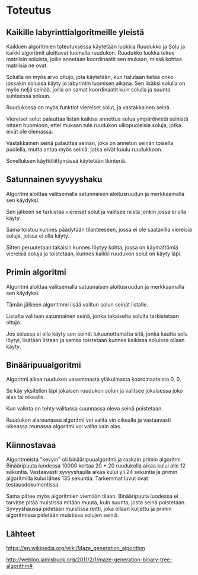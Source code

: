 # Toteutus

## Kaikille labyrinttialgoritmeille yleistä

Kaikkien algoritmien toteutuksessa käytetään luokkia Ruudukko ja Solu ja kaikki algoritmit aloittavat luomalla ruudukon.
Ruudukko luokka tekee matriisin soluista, joille annetaan koordinaatit sen mukaan, missä kohtaa matriisia ne ovat.

Soluilla on myös arvo oltujo, jota käytetään, kun halutaan tietää onko jossakin solussa käyty jo labyrintin luomisen aikana.
Sen lisäksi solulla on myös neljä seinää, joilla on samat koordinaatit kuin solulla ja suunta suhteessa soluun.

Ruudukossa on myös funktiot viereiset solut, ja vastakkainen seinä.

Viereiset solut palauttaa listan kaikisa annettua solua ympäröivistä seinistä ottaen huomioon, ettei mukaan tule ruudukon ulkopuoleisia soluja, jotka eivät ole olemassa.

Vastakkainen seinä palauttaa seinän, joka on annetun seinän toisella puolella, mutta antaa myös seiniä, jotka eivät kuulu ruudukkoon.

Sovelluksen käyttöliittymässä käytetään tkinteriä.

## Satunnainen syvyyshaku

Algoritmi aloittaa valitsemalla satunnaisen aloitusruudun ja merkkaamalla sen käydyksi.

Sen jälkeen se tarkistaa viereiset solut ja valitsee niistä jonkin jossa ei olla käyty.

Sama toistuu kunnes päädytään tilanteeseen, jossa ei ole saatavilla viereisiä soluja, joissa ei olla käyty.

Sitten peruutetaan takaisin kunnes löytyy kohta, jossa on käymättömiä viereisiä soluja ja toistetaan, kunnes kaikki ruudukon solut on käyty läpi.

## Primin algoritmi

Algoritmi aloittaa valitsemalla satuunaisen aloitusruudun ja merkkaamalla sen käydyksi.

Tämän jälkeen algoritmmi lisää valitun solun seinät listalle.

Listalta valitaan satunnainen seinä, jonka takaiselta solulta tarkistetaan oltujo.

Jos solussa ei olla käyty sen seinät lukuunottamatta sitä, jonka kautta solu löytyi, lisätään listaan ja samaa toistetaan kunnes kaikissa soluissa ollaan käyty.

## Binääripuualgoritmi

Algoritmi alkaa ruudukon vasemmasta yläkulmasta koordinaateista 0, 0.

Se käy yksitellen läpi jokaisen ruudukon solun ja valitsee jokaisessa joko alas tai oikealle.

Kun valinta on tehty valitussa suunnassa oleva seinä poistetaan.

Ruudukon alareunassa algoritmi voi valita vin oikealle ja vastaavasti oikeassa reunassa algoritmi voi valita vain alas.

## Kiinnostavaa

Algoritmeista "kevyin" oli binääripuualgoritmi ja raskain primin algoritmi.
Binääripuuta luodessa 10000 kertaa 20 * 20 ruudukolla aikaa kului alle 12 sekuntia.
Vastaavasti syvyyshaulla aikaa kului yli 24 sekuntia ja primin algoritmilla kului lähes 135 sekuntia.
Tarkemmat luvut ovat testausdokumentissa.

Sama pätee myös algoritmien viemään tilaan.
Binääripuuta luodessa ei tarvitse pitää muistissa mitään muuta, kuin suunta, josta seinä poistetaan.
Syvyyshaussa pidetään muistissa reitti, joka ollaan kuljettu ja primin algoritmissa pidetään muistissa solujen seiniä.

## Lähteet

https://en.wikipedia.org/wiki/Maze_generation_algorithm

http://weblog.jamisbuck.org/2011/2/1/maze-generation-binary-tree-algorithm#
